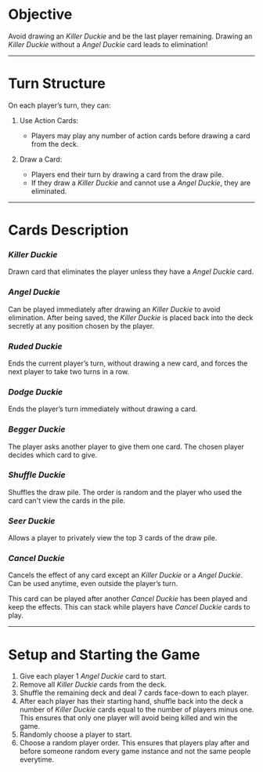 # Objective
Avoid drawing an *Killer Duckie* and be the last player remaining. Drawing an *Killer Duckie* without a *Angel Duckie* card leads to elimination!

---

# Turn Structure

On each player’s turn, they can:

1. Use Action Cards:
   - Players may play any number of action cards before drawing a card from the deck.
   
2. Draw a Card:
   - Players end their turn by drawing a card from the draw pile.
   - If they draw a *Killer Duckie* and cannot use a *Angel Duckie*, they are eliminated.

---

# Cards Description

### *Killer Duckie*

Drawn card that eliminates the player unless they have a *Angel Duckie* card.

### *Angel Duckie*

Can be played immediately after drawing an *Killer Duckie* to avoid elimination. After being saved, the *Killer Duckie* is placed back into the deck secretly at any position chosen by the player.

### *Ruded Duckie*

Ends the current player’s turn, without drawing a new card, and forces the next player to take two turns in a row.

### *Dodge Duckie*

Ends the player’s turn immediately without drawing a card.

### *Begger Duckie*

The player asks another player to give them one card. The chosen player decides which card to give.

### *Shuffle Duckie*

Shuffles the draw pile. The order is random and the player who used the card can't view the cards in the pile.

### *Seer Duckie*

Allows a player to privately view the top 3 cards of the draw pile.

### *Cancel Duckie*

Cancels the effect of any card except an *Killer Duckie* or a *Angel Duckie*. Can be used anytime, even outside the player’s turn.

This card can be played after another *Cancel Duckie* has been played and keep the effects. This can stack while players have *Cancel Duckie* cards to play.

---

# Setup and Starting the Game

1. Give each player 1 *Angel Duckie* card to start.
2. Remove all *Killer Duckie* cards from the deck.
3. Shuffle the remaining deck and deal 7 cards face-down to each player.
4. After each player has their starting hand, shuffle back into the deck a number of *Killer Duckie* cards equal to the number of players minus one. This ensures that only one player will avoid being killed and win the game.
5. Randomly choose a player to start.
6. Choose a random player order. This ensures that players play after and before someone random every game instance and not the same people everytime.
